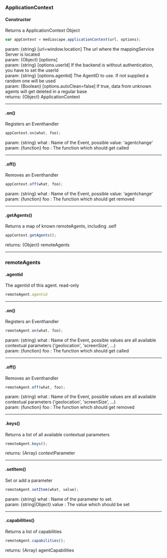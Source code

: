 ### ApplicationContext
#### Constructor
Returns a ApplicationContext Object
```js
var appContext = mediascape.applicationContext(url, options);
```
param: {string} [url=window.location] The url where the mappingService Server is located  
param: {Object} [options]  
param: {string} [options.userId] If the backend is without authentication, you have to set the userId  
param: {string} [options.agentid] The AgentID to use. If not supplied a random one will be used  
param: {Boolean} [options.autoClean=false] If true, data from unknown agents will get deleted in a regular base  
returns: {Object} ApplicationContext

---
#### .on()
Registers an Eventhandler
```js
appContext.on(what, foo);
```
param: {string} what : Name of the Event, possible value: 'agentchange'  
param: {function} foo : The function which should get called 

---
#### .off()
Removes an Eventhandler
```js
appContext.off(what, foo);
```
param: {string} what : Name of the Event, possible value: 'agentchange'  
param: {function} foo : The function which should get removed  

---
#### .getAgents()
Returns a map of known remoteAgents, including .self
```js
appContext.getAgents();
```
returns: {Object} remoteAgents

---
### remoteAgents
#### .agentid
The agentid of this agent. read-only
```js
remoteAgent.agentid
```
---
#### .on()
Registers an Eventhandler
```js
remoteAgent.on(what, foo);
```
param: {string} what : Name of the Event, possible values are all available contextual parameters ('geolocation', 'screenSize', ...)  
param: {function} foo : The function which should get called 

---
#### .off()
Removes an Eventhandler
```js
remoteAgent.off(what, foo);
```
param: {string} what : Name of the Event, possible values are all available contextual parameters ('geolocation', 'screenSize', ...)  
param: {function} foo : The function which should get removed  

---
#### .keys()
Returns a list of all available contextual parameters
```js
remoteAgent.keys();
```
returns: {Array} contextParameter

---
#### .setItem()
Set or add a parameter
```js
remoteAgent.setItem(what, value);
```
param: {string} what : Name of the parameter to set.  
param: {string|Object} value : The value which should be set

---
#### .capabilities()
Returns a list of capabilities
```js
remoteAgent.capabilities();
```
returns: {Array} agentCapabilities
